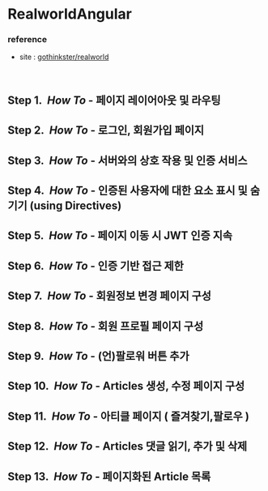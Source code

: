 # RealworldAngular

### reference
* site : [gothinkster/realworld](https://github.com/gothinkster/realworld)
<br/>

## Step 1.&nbsp;&nbsp;*How To* - 페이지 레이어아웃 및 라우팅
## Step 2.&nbsp;&nbsp;*How To* - 로그인, 회원가입 페이지
## Step 3.&nbsp;&nbsp;*How To* - 서버와의 상호 작용 및 인증 서비스
## Step 4.&nbsp;&nbsp;*How To* - 인증된 사용자에 대한 요소 표시 및 숨기기 (using Directives)
## Step 5.&nbsp;&nbsp;*How To* - 페이지 이동 시 JWT 인증 지속
## Step 6.&nbsp;&nbsp;*How To* - 인증 기반 접근 제한
## Step 7.&nbsp;&nbsp;*How To* - 회원정보 변경 페이지 구성
## Step 8.&nbsp;&nbsp;*How To* - 회원 프로필 페이지 구성
## Step 9.&nbsp;&nbsp;*How To* - (언)팔로워 버튼 추가
## Step 10.&nbsp;&nbsp;*How To* - Articles 생성, 수정 페이지 구성
## Step 11.&nbsp;&nbsp;*How To* - 아티클 페이지 ( 즐겨찾기,팔로우 )
## Step 12.&nbsp;&nbsp;*How To* - Articles 댓글 읽기, 추가 및 삭제
## Step 13.&nbsp;&nbsp;*How To* - 페이지화된 Article 목록
